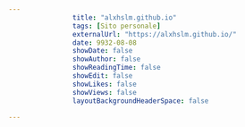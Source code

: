 ---
                title: "alxhslm.github.io"
                tags: [Sito personale]
                externalUrl: "https://alxhslm.github.io/"
                date: 9932-08-08
                showDate: false
                showAuthor: false
                showReadingTime: false
                showEdit: false
                showLikes: false
                showViews: false
                layoutBackgroundHeaderSpace: false
                ---

